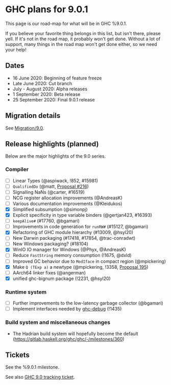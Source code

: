 # GHC plans for 9.0.1

This page is our road-map for what will be in GHC %9.0.1.

If you believe your favorite thing belongs in this list, but isn't there, please yell.  If it's not in the road map, it probably won't get done.  Without a lot of support, many things in the road map won't get done either, so we need your help!

## Dates

* 16 June 2020: Beginning of feature freeze
* Late June 2020: Cut branch
* July - August 2020: Alpha releases
* 1 September 2020: Beta release
* 25 September 2020: Final 9.0.1 release


## Migration details

See [Migration/9.0](/migration/9.0).

## Release highlights (planned)

Below are the major highlights of the 9.0 series.

### Compiler

* [ ] Linear Types (@aspiwack, !852, #15981) 
* [ ] `QualifiedDo` (@matt, [Proposal #216](https://github.com/ghc-proposals/ghc-proposals/pull/216))
* [ ] Signalling NaNs (@carter, #16519)
* [ ] NCG register allocation improvements (@AndreasK)
* [ ] Various documentation improvements (@Kleidukos)
* [x] Simplified subsumption (@simonpj)
* [x] Explicit specificity in type variable binders (@gertjan423, #16393)
* [ ] `keepAlive#` (#17760, @bgamari)
* [ ] Improvements in code generation for `runRW#` (#15127, @bgamari)
* [x] Refactoring of GHC module hierarchy (#13009, @hsyl20)
* [ ] New Darwin packaging (#17418, #17854, @trac-conradwt)
* [ ] New Windows packaging? (#18104)
* [x] WinIO IO manager for Windows (@Phyx, @AndreasK)
* [ ] Reduce `FastString` memory consumption (!1675, @dxld)
* [ ] Improved GC behavior due to `ModIface` in compact region (@mpickering)
* [x] Make `Q (TExp a)` a newtype (@mpickering, !3358, [Proposal 195](https://github.com/ghc-proposals/ghc-proposals/pull/216))
* [ ] AArch64 linker fixes (@angerman)
* [x] unified ghc-bignum package (!2231, @hsyl20)

### Runtime system

 - [ ] Further improvements to the low-latency garbage collector (@bgamari)
 - [ ] Implement interfaces needed by [ghc-debug](https://github.com/bgamari/ghc-debug) (!1435)

### Build system and miscellaneous changes

- The Hadrian build system will hopefully become the default (https://gitlab.haskell.org/ghc/ghc/-/milestones/360)

## Tickets

See the %9.0.1 milestone.

See also [GHC 9.0 tracking ticket](https://gitlab.haskell.org/ghc/ghc/issues/18216).
